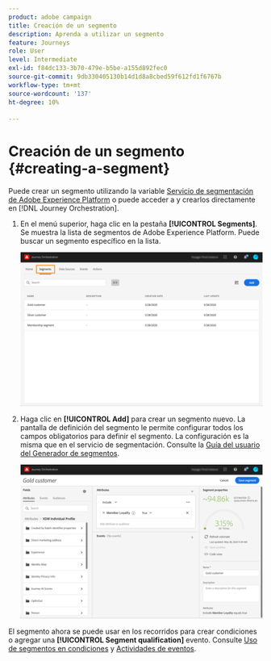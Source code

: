 ```yaml
---
product: adobe campaign
title: Creación de un segmento
description: Aprenda a utilizar un segmento
feature: Journeys
role: User
level: Intermediate
exl-id: f84dc133-3b70-479e-b5be-a155d892fec0
source-git-commit: 9db330405130b14d1d8a8cbed59f612fd1f6767b
workflow-type: tm+mt
source-wordcount: '137'
ht-degree: 10%

---
```


# Creación de un segmento {#creating-a-segment}

Puede crear un segmento utilizando la variable [Servicio de segmentación de Adobe Experience Platform](https://experienceleague.adobe.com/docs/experience-platform/segmentation/home.html) o puede acceder a y crearlos directamente en [!DNL Journey Orchestration].

1. En el menú superior, haga clic en la pestaña **[!UICONTROL Segments]**. Se muestra la lista de segmentos de Adobe Experience Platform. Puede buscar un segmento específico en la lista.

   ![](../assets/segment1.png)

1. Haga clic en **[!UICONTROL Add]** para crear un segmento nuevo. La pantalla de definición del segmento le permite configurar todos los campos obligatorios para definir el segmento. La configuración es la misma que en el servicio de segmentación. Consulte la [Guía del usuario del Generador de segmentos](https://experienceleague.adobe.com/docs/experience-platform/segmentation/ui/overview.html).

   ![](../assets/segment2.png)

El segmento ahora se puede usar en los recorridos para crear condiciones o agregar una **[!UICONTROL Segment qualification]** evento. Consulte [Uso de segmentos en condiciones](../segment/using-a-segment.md) y [Actividades de eventos](../building-journeys/segment-qualification-events.md).
